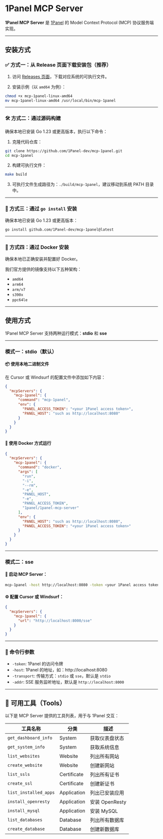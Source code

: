 # 1Panel MCP Server

**1Panel MCP Server** 是 [1Panel](https://github.com/1Panel-dev/1Panel) 的 Model Context Protocol (MCP) 协议服务端实现。

---

## 安装方式

### ✅ 方式一：从 Release 页面下载安装包（推荐）

1. 访问 [Releases 页面](https://github.com/1Panel-dev/mcp-1panel/releases)，下载对应系统的可执行文件。

2. 安装示例（以 `amd64` 为例）：

```bash
chmod +x mcp-1panel-linux-amd64
mv mcp-1panel-linux-amd64 /usr/local/bin/mcp-1panel
```

---

### 🛠️ 方式二：通过源码构建

确保本地已安装 Go 1.23 或更高版本，执行以下命令：

1. 克隆代码仓库：

```bash
git clone https://github.com/1Panel-dev/mcp-1panel.git
cd mcp-1panel
```

2. 构建可执行文件：

```bash
make build
```

3. 可执行文件生成路径为：`./build/mcp-1panel`，建议移动到系统 PATH 目录中。

---

### 🚀 方式三：通过 `go install` 安装

确保本地已安装 Go 1.23 或更高版本：

```bash
go install github.com/1Panel-dev/mcp-1panel@latest
```

---

### 🐳 方式四：通过 Docker 安装

确保本地已正确安装并配置好 Docker。

我们官方提供的镜像支持以下五种架构：

- `amd64`
- `arm64`
- `arm/v7`
- `s390x`
- `ppc64le`

---

## 使用方式

1Panel MCP Server 支持两种运行模式：**stdio** 和 **sse**

---

### 模式一：stdio（默认）

#### 📦 使用本地二进制文件

在 Cursor 或 Windsurf 的配置文件中添加如下内容：

```json
{
  "mcpServers": {
    "mcp-1panel": {
      "command": "mcp-1panel",
      "env": {
        "PANEL_ACCESS_TOKEN": "<your 1Panel access token>",
        "PANEL_HOST": "such as http://localhost:8080"
      }
    }
  }
}
```

#### 🐳 使用 Docker 方式运行

```json
{
  "mcpServers": {
    "mcp-1panel": {
      "command": "docker",
      "args": [
        "run",
        "-i",
        "--rm",
        "-e",
        "PANEL_HOST",
        "-e",
        "PANEL_ACCESS_TOKEN",
        "1panel/1panel-mcp-server"
      ],
      "env": {
        "PANEL_HOST": "such as http://localhost:8080",
        "PANEL_ACCESS_TOKEN": "<your 1Panel access token>"
      }
    }
  }
}
```

---

### 模式二：sse

#### 🚀 启动 MCP Server：

```bash
mcp-1panel -host http://localhost:8080 -token <your 1Panel access token> -transport sse -addr http://localhost:8000
```

#### ⚙️ 配置 Cursor 或 Windsurf：

```json
{
  "mcpServers": {
    "mcp-1panel": {
      "url": "http://localhost:8000/sse"
    }
  }
}
```

---

### 🔧 命令行参数

- `-token`: 1Panel 的访问令牌
- `-host`: 1Panel 的地址，如：http://localhost:8080
- `-transport`: 传输方式：`stdio` 或 `sse`，默认是 `stdio`
- `-addr`: SSE 服务监听地址，默认是 `http://localhost:8000`

---

## 🧰 可用工具（Tools）

以下是 MCP Server 提供的工具列表，用于与 1Panel 交互：

| 工具名称                | 分类        | 描述                             |
|-------------------------|-------------|----------------------------------|
| `get_dashboard_info`    | System      | 获取仪表盘状态                   |
| `get_system_info`       | System      | 获取系统信息                     |
| `list_websites`         | Website     | 列出所有网站                     |
| `create_website`        | Website     | 创建新网站                       |
| `list_ssls`             | Certificate | 列出所有证书                     |
| `create_ssl`            | Certificate | 创建新证书                       |
| `list_installed_apps`   | Application | 列出已安装应用                   |
| `install_openresty`     | Application | 安装 OpenResty                   |
| `install_mysql`         | Application | 安装 MySQL                       |
| `list_databases`        | Database    | 列出所有数据库                   |
| `create_database`       | Database    | 创建新数据库                     |
